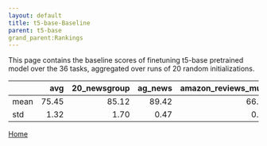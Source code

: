```yaml
---
layout: default
title: t5-base-Baseline
parent: t5-base
grand_parent:Rankings
---
```

This page contains the baseline scores of finetuning t5-base pretrained model over the 36 tasks,
aggregated over runs of 20 random initializations.
<br>

|      |   avg |   20_newsgroup |   ag_news |   amazon_reviews_multi |   anli |   boolq |    cb |   cola |   copa |   dbpedia |   esnli |   financial_phrasebank |   imdb |   isear |   mnli |   mrpc |   multirc |   poem_sentiment |   qnli |   qqp |   rotten_tomatoes |   rte |   sst2 |   sst_5bins |   stsb |   trec_coarse |   trec_fine |   tweet_ev_emoji |   tweet_ev_emotion |   tweet_ev_hate |   tweet_ev_irony |   tweet_ev_offensive |   tweet_ev_sentiment |   wic |   wnli |   wsc |   yahoo_answers |
|:-----|------:|---------------:|----------:|-----------------------:|-------:|--------:|------:|-------:|-------:|----------:|--------:|-----------------------:|-------:|--------:|-------:|-------:|----------:|-----------------:|-------:|------:|------------------:|------:|-------:|------------:|-------:|--------------:|------------:|-----------------:|-------------------:|----------------:|-----------------:|---------------------:|---------------------:|------:|-------:|------:|----------------:|
| mean | 75.45 |          85.12 |     89.42 |                  66.54 |  47.05 |   76.66 | 75.54 |  81.91 |  49.65 |     76.41 |   89.72 |                  85.30 |  92.33 |   71.28 |  83.80 |  85.66 |     60.28 |            74.42 |  90.38 | 88.94 |             88.61 | 73.68 |  93.84 |       55.55 |  85.31 |         97.21 |       92.33 |            44.88 |              79.51 |           52.74 |            73.74 |                84.03 |                70.21 | 67.19 |  55.35 | 60.00 |           71.59 |
| std  |  1.32 |           1.70 |      0.47 |                   0.45 |   4.21 |    5.89 | 19.57 |   0.64 |   4.58 |      1.16 |    2.59 |                   1.29 |   1.14 |    1.25 |   8.47 |   4.78 |      1.52 |            26.17 |   8.39 |  4.78 |              0.37 |  6.02 |   0.46 |        0.59 |   9.02 |          2.66 |        0.70 |             2.82 |               9.72 |            1.06 |             8.74 |                 0.57 |                 0.39 |  3.91 |   2.33 |  5.01 |            0.39 |

[Home](Home)